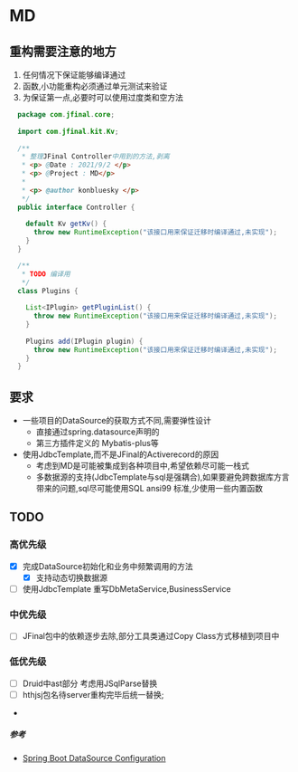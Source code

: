 # MD

## 重构需要注意的地方

1. 任何情况下保证能够编译通过
2. 函数,小功能重构必须通过单元测试来验证
3. 为保证第一点,必要时可以使用过度类和空方法

  ```java
    package com.jfinal.core;
    
    import com.jfinal.kit.Kv;
    
    /**
     * 整理JFinal Controller中用到的方法,剥离
     * <p> @Date : 2021/9/2 </p>
     * <p> @Project : MD</p>
     *
     * <p> @author konbluesky </p>
     */
    public interface Controller {
    
      default Kv getKv() {
        throw new RuntimeException("该接口用来保证迁移时编译通过,未实现");
      }
    }
  ```

  ```java
    /**
     * TODO 编译用
     */
    class Plugins {
    
      List<IPlugin> getPluginList() {
        throw new RuntimeException("该接口用来保证迁移时编译通过,未实现");
      }
    
      Plugins add(IPlugin plugin) {
        throw new RuntimeException("该接口用来保证迁移时编译通过,未实现");
      }
    }
  ```

## 要求

- 一些项目的DataSource的获取方式不同,需要弹性设计
    - 直接通过spring.datasource声明的
    - 第三方插件定义的 Mybatis-plus等
- 使用JdbcTemplate,而不是JFinal的Activerecord的原因
    - 考虑到MD是可能被集成到各种项目中,希望依赖尽可能一栈式
    - 多数据源的支持(JdbcTemplate与sql是强耦合),如果要避免跨数据库方言带来的问题,sql尽可能使用SQL ansi99 标准,少使用一些内置函数

## TODO

### 高优先级

- [x] 完成DataSource初始化和业务中频繁调用的方法
    - [x] 支持动态切换数据源
- [ ] 使用JdbcTemplate 重写DbMetaService,BusinessService

### 中优先级

- [ ] JFinal包中的依赖逐步去除,部分工具类通过Copy Class方式移植到项目中

### 低优先级

- [ ] Druid中ast部分 考虑用JSqlParse替换
- [ ] hthjsj包名待server重构完毕后统一替换;
-

##### 参考

- [Spring Boot DataSource Configuration](https://howtodoinjava.com/spring-boot2/datasource-configuration/)